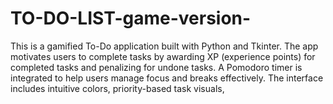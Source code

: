 # TO-DO-LIST-game-version-
This is a gamified To-Do application built with Python and Tkinter. The app motivates users to complete tasks by awarding XP (experience points) for completed tasks and penalizing for undone tasks. A Pomodoro timer is integrated to help users manage focus and breaks effectively. The interface includes intuitive colors, priority-based task visuals,
